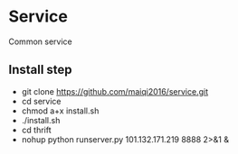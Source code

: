 # Service
Common service

## Install step
* git clone https://github.com/maiqi2016/service.git
* cd service
* chmod a+x install.sh
* ./install.sh
* cd thrift
* nohup python runserver.py 101.132.171.219 8888 2>&1 &